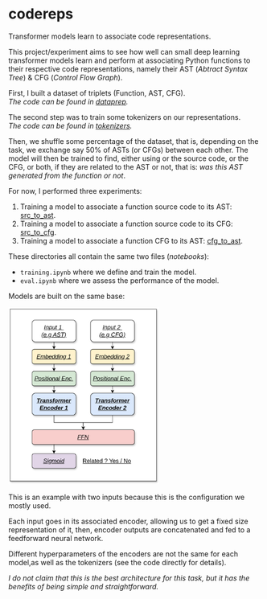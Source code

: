 # codereps
Transformer models learn to associate code representations. 

This project/experiment aims to see how well can small deep learning transformer models learn and perform at associating Python functions to their respective code representations, namely their AST (*Abtract Syntax Tree*) & CFG (*Control Flow Graph*).

First, I built a dataset of triplets (Function, AST, CFG).\
*The code can be found in [dataprep](./dataprep/).*

The second step was to train some tokenizers on our representations.\
*The code can be found in [tokenizers](./tokenizers/).*

Then, we shuffle some percentage of the dataset, that is, depending on the task, we exchange say 50% of ASTs (or CFGs) between each other. The model will then be trained to find, either using or the source code, or the CFG, or both, if they are related to the AST or not, that is: *was this AST generated from the function or not*.

For now, I performed three experiments:
1. Training a model to associate a function source code to its AST: [src_to_ast](./src_to_ast/).
2. Training a model to associate a function source code to its CFG: [src_to_cfg](./src_to_cfg/).
3. Training a model to associate a function CFG to its AST: [cfg_to_ast](./cfg_to_ast/).

These directories all contain the same two files (*notebooks*):
- `training.ipynb` where we define and train the model.
- `eval.ipynb` where we assess the performance of the model.

Models are built on the same base:

<img src="arch.png" alt="base architecture" width="300"/>

This is an example with two inputs because this is the configuration we mostly used.

Each input goes in its associated encoder, allowing us to get a fixed size representation of it, then, encoder outputs are concatenated and fed to a feedforward neural network. 

Different hyperparameters of the encoders are not the same for each model,as well as the tokenizers (see the code directly for details).

*I do not claim that this is the best architecture for this task, but it has the benefits of being simple and straightforward.*

